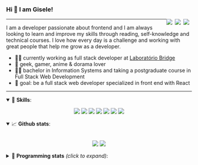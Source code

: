 <h3>Hi 👋 I am Gisele!</h3>

[<img align="right" width="23rem" src="https://image.flaticon.com/icons/svg/1384/1384063.svg"/>](https://www.instagram.com/gisabernardess/)
[<img align="right" width="23rem" src="https://image.flaticon.com/icons/svg/1384/1384065.svg"/>](https://twitter.com/gisabernardess)
[<img align="right" width="23rem" src="https://image.flaticon.com/icons/svg/174/174857.svg"/>](https://www.linkedin.com/in/gisabernardess/)

---

I am a developer passionate about frontend and I am always looking to learn and improve my skills through reading, self-knowledge and technical courses. I love how every day is a challenge and working with great people that help me grow as a developer.

- 👩‍💻 currently working as full stack developer at <a href="https://bridge.ufsc.br/" rel="nofollow">Laboratório Bridge</a>
- 💜 geek, gamer, anime & dorama lover
- 👩‍🎓 bachelor in Information Systems and taking a postgraduate course in Full Stack Web Development
- 🎯 goal: be a full stack web developer specialized in front end with React

---

<details open>
  <summary>🚀 <b>Skills</b>:</summary>

<p align="center">
  <img src="https://img.shields.io/badge/html-%23E34F26.svg?&style=for-the-badge&logo=html5&logoColor=white"/>
  <img src="https://img.shields.io/badge/css-%231572B6.svg?&style=for-the-badge&logo=css3&logoColor=white"/>
  <img src="https://img.shields.io/badge/javascript-%23F7DF1E.svg?&style=for-the-badge&logo=javascript&logoColor=white"/>
  <img src="https://img.shields.io/badge/typescript-%23007ACC.svg?&style=for-the-badge&logo=typescript&logoColor=white"/>
  <img src="https://img.shields.io/badge/react-%2361DAFB.svg?&style=for-the-badge&logo=react&logoColor=white"/>
  <img src="https://img.shields.io/badge/nodejs-%23339933.svg?&style=for-the-badge&logo=node.js&logoColor=white"/>
  <img src="https://img.shields.io/badge/git-%23F05033.svg?&style=for-the-badge&logo=git&logoColor=white"/>
</p>

</details>

<details open>
  <summary>📈 <b>Github stats</b>:</summary>
  <br>
  <p align="center">
  <img src="https://github-readme-stats.vercel.app/api?username=gisabernardess&show_icons=true&include_all_commits=true&count_private=true&&hide=issues&theme=radical"/>
  <img src = "https://github-readme-stats.vercel.app/api/top-langs/?username=gisabernardess&layout=compact&theme=tokyonight">
  </p>

</details>

<details>
  <summary>🤖 <b>Programming stats</b> <em>(click to expand)</em>:</summary>

  <!--START_SECTION:waka-->
![Profile Views](http://img.shields.io/badge/Profile%20Views-102-blue)

![Lines of code](https://img.shields.io/badge/From%20Hello%20World%20I've%20written-778039%20Lines%20of%20code-blue)

**🐱 My GitHub Data** 

> 🏆 345 Contributions in year 2020
 > 
> 📦 Used 41.8 kB in GitHub's Storage 
 > 
> 💼 Opted to Hire
 > 
> 📜 29 Public Repositories 
 > 
> 🔑 0 Owned Private Repository 
 > 
**I'm an early 🐤** 

```text
🌞 Morning    67 commits     █████░░░░░░░░░░░░░░░░░░░░   22.19% 
🌆 Daytime    145 commits    ████████████░░░░░░░░░░░░░   48.01% 
🌃 Evening    87 commits     ███████░░░░░░░░░░░░░░░░░░   28.81% 
🌙 Night      3 commits      ░░░░░░░░░░░░░░░░░░░░░░░░░   0.99%

```
📅 **I'm Most Productive on Wednesdays** 

```text
Monday       40 commits     ███░░░░░░░░░░░░░░░░░░░░░░   13.25% 
Tuesday      42 commits     ███░░░░░░░░░░░░░░░░░░░░░░   13.91% 
Wednesday    62 commits     █████░░░░░░░░░░░░░░░░░░░░   20.53% 
Thursday     35 commits     ███░░░░░░░░░░░░░░░░░░░░░░   11.59% 
Friday       29 commits     ██░░░░░░░░░░░░░░░░░░░░░░░   9.6% 
Saturday     44 commits     ███░░░░░░░░░░░░░░░░░░░░░░   14.57% 
Sunday       50 commits     ████░░░░░░░░░░░░░░░░░░░░░   16.56%

```


📊 **This week I spent my time on** 

```text
💬 Languages: 
Markdown                 26 mins             █████████████████████░░░░   84.9% 
YAML                     4 mins              ███░░░░░░░░░░░░░░░░░░░░░░   15.1%

🔥 Editors: 
VS Code                  31 mins             █████████████████████████   100.0%

💻 Operating Systems: 
Linux                    31 mins             █████████████████████████   100.0%

```

**I mostly code in JavaScript** 

```text
JavaScript               16 repos            ██████████░░░░░░░░░░░░░░░   43.24% 
TypeScript               8 repos             █████░░░░░░░░░░░░░░░░░░░░   21.62% 
Java                     7 repos             ████░░░░░░░░░░░░░░░░░░░░░   18.92% 
TeX                      3 repos             ██░░░░░░░░░░░░░░░░░░░░░░░   8.11% 
HTML                     2 repos             █░░░░░░░░░░░░░░░░░░░░░░░░   5.41%

```


**Timeline**

![Chart not found](https://github.com/gisabernardess/gisabernardess/blob/master/charts/bar_graph.png) 


<!--END_SECTION:waka-->
</details>
